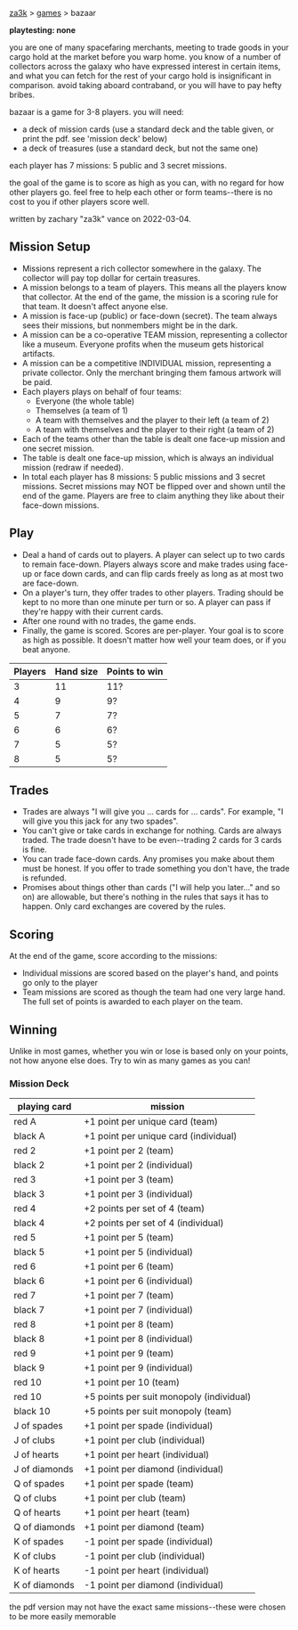 [za3k](/) > [games](/games/) > bazaar

**playtesting: none**

you are one of many spacefaring merchants, meeting to trade goods in your cargo hold at the market before you warp home. you know of a number of collectors across the galaxy who have expressed interest in certain items, and what you can fetch for the rest of your cargo hold is insignificant in comparison. avoid taking aboard contraband, or you will have to pay hefty bribes.

bazaar is a game for 3-8 players. you will need: 
  - a deck of mission cards (use a standard deck and the table given, or print the pdf. see 'mission deck' below)
  - a deck of treasures (use a standard deck, but not the same one)

each player has 7 missions: 5 public and 3 secret missions.

the goal of the game is to score as high as you can, with no regard for how other players go. feel free to help each other or form teams--there is no cost to you if other players score well.

written by zachary "za3k" vance on 2022-03-04.

## Mission Setup

- Missions represent a rich collector somewhere in the galaxy. The collector will pay top dollar for certain treasures.
- A mission belongs to a team of players. This means all the players know that collector. At the end of the game, the mission is a scoring rule for that team. It doesn't affect anyone else.
- A mission is face-up (public) or face-down (secret). The team always sees their missions, but nonmembers might be in the dark.
- A mission can be a co-operative TEAM mission, representing a collector like a museum. Everyone profits when the museum gets historical artifacts.
- A mission can be a competitive INDIVIDUAL mission, representing a private collector. Only the merchant bringing them famous artwork will be paid.
- Each players plays on behalf of four teams:
  - Everyone (the whole table)
  - Themselves (a team of 1)
  - A team with themselves and the player to their left (a team of 2)
  - A team with themselves and the player to their right (a team of 2)
- Each of the teams other than the table is dealt one face-up mission and one secret mission. 
- The table is dealt one face-up mission, which is always an individual mission (redraw if needed).
- In total each player has 8 missions: 5 public missions and 3 secret missions. Secret missions may NOT be flipped over and shown until the end of the game. Players are free to claim anything they like about their face-down missions.

## Play

- Deal a hand of cards out to players. A player can select up to two cards to remain face-down. Players always score and make trades using face-up or face down cards, and can flip cards freely as long as at most two are face-down.
- On a player's turn, they offer trades to other players. Trading should be kept to no more than one minute per turn or so. A player can pass if they're happy with their current cards.
- After one round with no trades, the game ends.
- Finally, the game is scored. Scores are per-player. Your goal is to score as high as possible. It doesn't matter how well your team does, or if you beat anyone.

| Players | Hand size | Points to win |
|---------|-----------|---------------|
| 3       | 11        | 11?           |
| 4       | 9         | 9?            |
| 5       | 7         | 7?            |
| 6       | 6         | 6?            |
| 7       | 5         | 5?            |
| 8       | 5         | 5?            |

## Trades

- Trades are always "I will give you ... cards for ... cards". For example, "I will give you this jack for any two spades". 
- You can't give or take cards in exchange for nothing. Cards are always traded. The trade doesn't have to be even--trading 2 cards for 3 cards is fine.
- You can trade face-down cards. Any promises you make about them must be honest. If you offer to trade something you don't have, the trade is refunded.
- Promises about things other than cards ("I will help you later..." and so on) are allowable, but there's nothing in the rules that says it has to happen. Only card exchanges are covered by the rules.

## Scoring

At the end of the game, score according to the missions:
- Individual missions are scored based on the player's hand, and points go only to the player
- Team missions are scored as though the team had one very large hand. The full set of points is awarded to each player on the team.

## Winning

Unlike in most games, whether you win or lose is based only on your points, not how anyone else does. Try to win as many games as you can!

### Mission Deck

| playing card | mission |
|--------------|---------|
| red A        | +1 point per unique card (team)
| black A      | +1 point per unique card (individual)
| red 2        | +1 point per 2 (team)
| black 2      | +1 point per 2 (individual)
| red 3        | +1 point per 3 (team)
| black 3      | +1 point per 3 (individual)
| red 4        | +2 points per set of 4 (team)
| black 4      | +2 points per set of 4 (individual)
| red 5        | +1 point per 5 (team)
| black 5      | +1 point per 5 (individual)
| red 6        | +1 point per 6 (team)
| black 6      | +1 point per 6 (individual)
| red 7        | +1 point per 7 (team)
| black 7      | +1 point per 7 (individual)
| red 8        | +1 point per 8 (team)
| black 8      | +1 point per 8 (individual)
| red 9        | +1 point per 9 (team)
| black 9      | +1 point per 9 (individual)
| red 10       | +1 point per 10 (team)
| red 10       | +5 points per suit monopoly (individual)
| black 10     | +5 points per suit monopoly (team)
| J of spades  | +1 point per spade (individual)
| J of clubs   | +1 point per club (individual)
| J of hearts  | +1 point per heart (individual)
| J of diamonds| +1 point per diamond (individual)
| Q of spades  | +1 point per spade (team)
| Q of clubs   | +1 point per club (team)
| Q of hearts  | +1 point per heart (team)
| Q of diamonds| +1 point per diamond (team)
| K of spades  | -1 point per spade (individual)
| K of clubs   | -1 point per club (individual)
| K of hearts  | -1 point per heart (individual)
| K of diamonds| -1 point per diamond (individual)

the pdf version may not have the exact same missions--these were chosen to be more easily memorable

